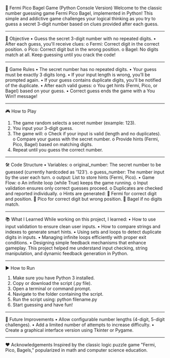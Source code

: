 🎯 Fermi Pico Bagel Game (Python Console Version)
Welcome to the classic number guessing game Fermi Pico Bagel, implemented in Python!
This simple and addictive game challenges your logical thinking as you try to guess a secret 3-digit number based on clues provided after each guess.
________________________________________
🎯 Objective
•	Guess the secret 3-digit number with no repeated digits.
•	After each guess, you'll receive clues:
  o	Fermi: Correct digit in the correct position.
  o	Pico: Correct digit but in the wrong position.
  o	Bagel: No digits match at all.
Keep guessing until you crack the code!
________________________________________
🧠 Game Rules
•	The secret number has no repeated digits.
•	Your guess must be exactly 3 digits long.
•	If your input length is wrong, you’ll be prompted again.
•	If your guess contains duplicate digits, you'll be notified of the duplicate.
•	After each valid guess:
  o	You get hints (Fermi, Pico, or Bagel) based on your guess.
•	Correct guess ends the game with a You Win!! message!
________________________________________
🎮 How to Play
1.	The game random selects a secret number (example: 123).
2.	You input your 3-digit guess.
3.	The game will:
    o	Check if your input is valid (length and no duplicates).
    o	Compare your guess with the secret number.
    o	Provide hints (Fermi, Pico, Bagel) based on matching digits.
4.	Repeat until you guess the correct number.
________________________________________
🛠️ Code Structure
•	Variables:
    o	original_number: The secret number to be guessed (currently hardcoded as '123').
    o	guess_number: The number input by the user each turn.
    o	output: List to store hints (Fermi, Pico).
•	Game Flow:
    o	An infinite loop (while True) keeps the game running.
    o	Input validation ensures only correct guesses proceed.
    o	Duplicates are checked and reported individually.
    o	Hints are generated:
      	Fermi for correct digit and position.
      	Pico for correct digit but wrong position.
      	Bagel if no digits match.
________________________________________
📚 What I Learned
While working on this project, I learned:
•	How to use input validation to ensure clean user inputs.
•	How to compare strings and indexes to generate smart hints.
•	Using sets and loops to detect duplicate digits in inputs.
•	Managing infinite loops efficiently with proper exit conditions.
•	Designing simple feedback mechanisms that enhance gameplay.
This project helped me understand input checking, string manipulation, and dynamic feedback generation in Python.
________________________________________
▶️ How to Run
1.	Make sure you have Python 3 installed.
2.	Copy or download the script (.py file).
3.	Open a terminal or command prompt.
4.	Navigate to the folder containing the script.
5.	Run the script using:
      python filename.py
6.	Start guessing and have fun!
________________________________________
🚀 Future Improvements
•	Allow configurable number lengths (4-digit, 5-digit challenges).
•	Add a limited number of attempts to increase difficulty.
•	Create a graphical interface version using Tkinter or Pygame.

________________________________________
❤️ Acknowledgements
Inspired by the classic logic puzzle game "Fermi, Pico, Bagels," popularized in math and computer science education.

